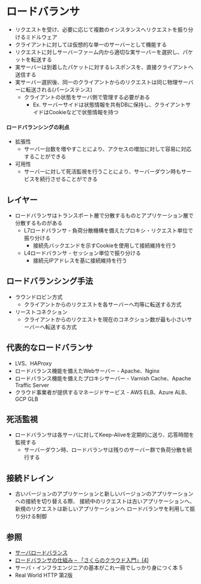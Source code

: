 # ロードバランサ
- リクエストを受け、必要に応じて複数のインスタンスへリクエストを振り分けるミドルウェア
- クライアントに対しては仮想的な単一のサーバーとして機能する
- リクエストに対しサーバーファーム内から適切な実サーバーを選択し、パケットを転送する
- 実サーバーは到着したパケットに対するレスポンスを、直接クライアントへ送信する
- 実サーバー選択後、同一のクライアントからのリクエストは同じ物理サーバーに転送される(パーシステンス)
  - クライアントの状態をサーバ側で管理する必要がある
    - Ex. サーバーサイドは状態情報を共有DBに保持し、クライアントサイドはCookieなどで状態情報を持つ

#### ロードバランシングの利点
- 拡張性
  - サーバー台数を増やすことにより、アクセスの増加に対して容易に対応することができる
- 可用性
  - サーバーに対して死活監視を行うことにより、サーバーダウン時もサービスを続行させることができる

## レイヤー
- ロードバランサはトランスポート層で分散するものとアプリケーション層で分散するものがある
  - L7ロードバランサ - 負荷分散機構を備えたプロキシ・リクエスト単位で振り分ける
    - 接続先バックエンドを示すCookieを使用して接続維持を行う
  - L4ロードバランサ - セッション単位で振り分ける
    - 接続元IPアドレスを基に接続維持を行う

## ロードバランシング手法
- ラウンドロビン方式
  - クライアントからのリクエストを各サーバーへ均等に転送する方式
- リーストコネクション
  - クライアントからのリクエストを現在のコネクション数が最も小さいサーバーへ転送する方式

## 代表的なロードバランサ
- LVS、HAProxy
- ロードバランス機能を備えたWebサーバー - Apache、Nginx
- ロードバランス機能を備えたプロキシサーバー - Varnish Cache、Apache Traffic Server
- クラウド事業者が提供するマネージドサービス - AWS ELB、Azure ALB、GCP GLB

## 死活監視
- ロードバランサは各サーバに対してKeep-Aliveを定期的に送り、応答時間を監視する
  - サーバーダウン時、ロードバランサは残りのサーバー群で負荷分散を続行する

## 接続ドレイン
- 古いバージョンのアプリケーションと新しいバージョンのアプリケーションへの接続を切り替える際、
  接続中のリクエストは古いアプリケーションへ、新規のリクエストは新しいアプリケーションへ
  ロードバランサを利用して振り分ける制御

## 参照
- [サーバロードバランス](https://ja.wikipedia.org/wiki/%E3%82%B5%E3%83%BC%E3%83%90%E3%83%AD%E3%83%BC%E3%83%89%E3%83%90%E3%83%A9%E3%83%B3%E3%82%B9)
- [ロードバランサの仕組み – 「さくらのクラウド入門」(4)](https://knowledge.sakura.ad.jp/6274/)
- サーバ・インフラエンジニアの基本がこれ一冊でしっかり身につく本 5
- Real World HTTP 第2版
